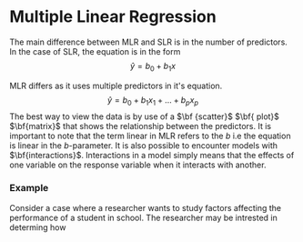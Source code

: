 # Multiple Linear Regression
The main difference between MLR and SLR is in the number of predictors. In the case of SLR, the equation is in the form
$$\hat{y} = b_0 + b_1x $$


MLR differs as it uses multiple predictors in it's equation.
$$\hat{y} = b_0 + b_1x_1 + \dots + b_px_p$$
The best way to view the data is by use of a $\bf {scatter}$ $\bf{ plot}$ $\bf{matrix}$ that shows the relationship between the predictors.
It is important to note that the term linear in MLR refers to the $b$ i.e the equation is linear in the $b$-parameter.
It is also possible to encounter models with $\bf{interactions}$. Interactions in a model simply means that the effects of one variable on the response variable when it interacts with another.
### Example
Consider a case where a researcher wants to study factors affecting the performance of a student in school. The researcher may be intrested in determing how 


<!--stackedit_data:
eyJoaXN0b3J5IjpbMjYyNDU2NDEwLDQ4NDIyNDAxMCw4OTIxOD
g2MDMsMjA1MzA2NDgzMiwtNDEzMDA2NCwtMTgxNTE1MDY5LDU3
MDUyNTczNCwtOTYxODk3ODNdfQ==
-->